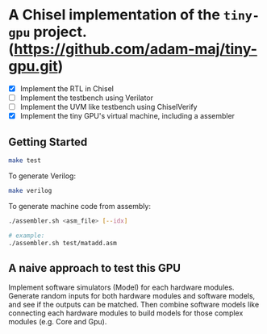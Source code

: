 A Chisel implementation of the `tiny-gpu` project. (https://github.com/adam-maj/tiny-gpu.git)
=======================

- [x] Implement the RTL in Chisel
- [ ] Implement the testbench using Verilator
- [ ] Implement the UVM like testbench using ChiselVerify
- [x] Implement the tiny GPU's virtual machine, including a assembler

## Getting Started

```bash
make test
```

To generate Verilog:
```bash
make verilog
```

To generate machine code from assembly:
```bash
./assembler.sh <asm_file> [--idx]

# example:
./assembler.sh test/matadd.asm
```

## A naive approach to test this GPU
Implement software simulators (Model) for each hardware modules.
Generate random inputs for both hardware modules and software models, and see if the outputs can be matched.
Then combine software models like connecting each hardware modules to build models for those complex modules (e.g. Core and Gpu).


